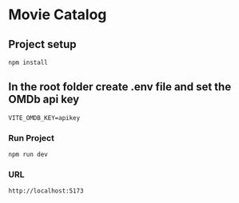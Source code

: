 # Movie Catalog

## Project setup

```
npm install
```

## In the root folder create .env file and set the OMDb api key

```
VITE_OMDB_KEY=apikey
```

### Run Project

```
npm run dev
```

### URL

```
http://localhost:5173
```
